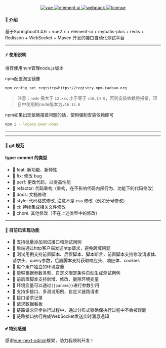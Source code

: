 <div align="center">
	<p align="center">
		<a href="https://cn.vuejs.org/" target="_blank">
			<img src="https://img.shields.io/badge/vue.js-vue2.x-green" alt="vue">
		</a>
		<a href="https://element.eleme.cn/#/zh-CN/component/changelog" target="_blank">
			<img src="https://img.shields.io/badge/element--ui-%3E2.15.6-blue" alt="element ui">
		</a>
		<a href="https://v4.webpack.docschina.org/concepts/" target="_blank">
		  <img src="https://img.shields.io/badge/webpack-%3E1.0.0-success" alt="webpack">
		</a>
		<a href="https://gitee.com/lyt-top/vue-next-admin/blob/vue-prev-admin/LICENSE" target="_blank">
		  <img src="https://img.shields.io/badge/license-MIT-yellow" alt="license">
		</a>
	</p>
</div>

#### 🌈 介绍
基于Springboot3.4.6 + vue2.x + element-ui + mybatis-plus + redis + Redisson + WebSocket + Maven 开发的接口自动化测试平台

---
#### ⚡ 使用说明
推荐使用nvm管理node.js版本

npm配置淘宝镜像
```bash
npm config set registry=https://registry.npm.taobao.org
```
> 注意：`node` 需大于 `12.xxx` 小于等于 `v16.14.0`，否则安装依赖将报错，项目中使用的node版本为`v16.14.0`

npm如果出现依赖报错问题的话，使用强制安装依赖即可
```bash
npm i --legacy-peer-deps
```
---

---
#### 🌈 git 规范
#### type: commit 的类型

- 🎯 feat: 新功能、新特性
- 🎯 fix: 修改 bug
- 🎯 perf: 更改代码，以提高性能
- 🎯 refactor: 代码重构（重构，在不影响代码内部行为、功能下的代码修改）
- 🎯 docs: 文档修改
- 🎯 style: 代码格式修改, 注意不是 css 修改（例如分号修改）
- 🎯 ci: 持续集成相关文件修改
- 🎯 chore: 其他修改（不在上述类型中的修改）
---

#### 🎉 目前已实现功能

- 💯  支持批量添加测试接口和测试用例
- 💯 后端通过http客户端发送http请求，避免跨域问题
- 💯  测试用例支持前置脚本、后置脚本、脚本断言，前置脚本支持修改请求体、请求头、query参数，后置脚本支持获取响应头、响应体、cookies
- 💯  每个用户独立的环境变量
- 💯  能够根据参数类型、自定义限定条件自动生成测试用例
- 💯  前后置脚本支持新增、修改、删除环境变量
- 💯  环境变量可以通过`{{params}}`进行参数引用
- 💯  支持多接口、多测试用例、自定义链路请求
- 💯  接口请求记录
- 💯  请求数据看板
- 💯  链路请求异步执行过程中，通过分布式锁确保执行过程中不会被误删
- 💯  链路接口执行完成WebSocket发送实时消息通知

#### 💕 特别感谢
感谢<a target="_blank" href="https://github.com/lyt-Top/vue-next-admin">vue-next-admin</a>框架，助力我顺利开发！
